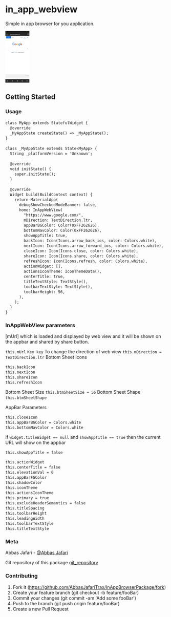 # in_app_webview

Simple in app browser for you application.

![BrowseIn](https://github.com/AbbasJafariTrax/InAppBrowserPackage/blob/master/assets/images/browse_in.jpg)

## Getting Started

### Usage

```
class MyApp extends StatefulWidget {
  @override
  _MyAppState createState() => _MyAppState();
}

class _MyAppState extends State<MyApp> {
  String _platformVersion = 'Unknown';

  @override
  void initState() {
    super.initState();
  }

  @override
  Widget build(BuildContext context) {
    return MaterialApp(
      debugShowCheckedModeBanner: false,
      home: InAppWebView(
        "https://www.google.com/",
        mDirection: TextDirection.ltr,
        appBarBGColor: Color(0xFF262626),
        bottomNavColor: Color(0xFF262626),
        showAppTitle: true,
        backIcon: Icon(Icons.arrow_back_ios, color: Colors.white),
        nextIcon: Icon(Icons.arrow_forward_ios, color: Colors.white),
        closeIcon: Icon(Icons.close, color: Colors.white),
        shareIcon: Icon(Icons.share, color: Colors.white),
        refreshIcon: Icon(Icons.refresh, color: Colors.white),
        actionWidget: [],
        actionsIconTheme: IconThemeData(),
        centerTitle: true,
        titleTextStyle: TextStyle(),
        toolbarTextStyle: TextStyle(),
        toolbarHeight: 56,
      ),
    );
  }
}

```

### InAppWebView parameters

[mUrl] which is loaded and displayed by web view and it will be shown on the appbar and shared by
share button.

```this.mUrl```
```Key key```
To change the direction of web view
```this.mDirection = TextDirection.ltr```
Bottom Sheet Icons

```
this.backIcon
this.nextIcon
this.shareIcon
this.refreshIcon
```

Bottom Sheet Size
```this.btmSheetSize = 56```
Bottom Sheet Shape
```this.btmSheetShape```

AppBar Parameters

```
this.closeIcon
this.appBarBGColor = Colors.white
this.bottomNavColor = Colors.white
```

If ```widget.titleWidget == null``` and ```showAppTitle == true``` then the current URL will show on
the appbar

```
this.showAppTitle = false
```

```
this.actionWidget
this.centerTitle = false
this.elevationVal = 0
this.appBarFGColor
this.shadowColor
this.iconTheme
this.actionsIconTheme
this.primary = true
this.excludeHeaderSemantics = false
this.titleSpacing
this.toolbarHeight
this.leadingWidth
this.toolbarTextStyle
this.titleTextStyle
```

### Meta

Abbas Jafari - [@Abbas Jafari](https://www.linkedin.com/in/abbas-jafari-1355531b5/)

Git repository of this package
[git_repository](https://github.com/AbbasJafariTrax/InAppBrowserPackage/)

### Contributing

1. Fork it (https://github.com/AbbasJafariTrax/InAppBrowserPackage/fork)
2. Create your feature branch (git checkout -b feature/fooBar)
3. Commit your changes (git commit -am 'Add some fooBar')
4. Push to the branch (git push origin feature/fooBar)
5. Create a new Pull Request